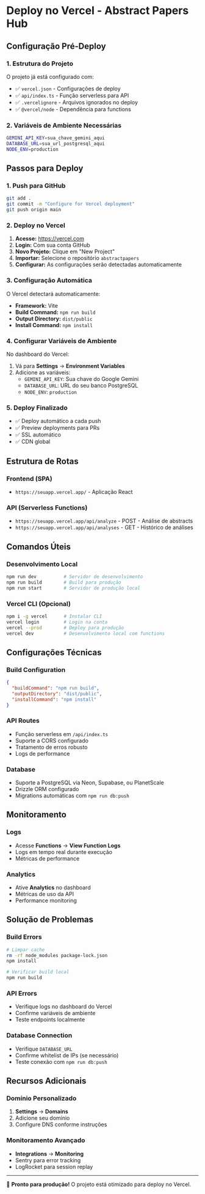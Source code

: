 # Deploy no Vercel - Abstract Papers Hub

## Configuração Pré-Deploy

### 1. Estrutura do Projeto
O projeto já está configurado com:
- ✅ `vercel.json` - Configurações de deploy
- ✅ `api/index.ts` - Função serverless para API
- ✅ `.vercelignore` - Arquivos ignorados no deploy
- ✅ `@vercel/node` - Dependência para functions

### 2. Variáveis de Ambiente Necessárias
```bash
GEMINI_API_KEY=sua_chave_gemini_aqui
DATABASE_URL=sua_url_postgresql_aqui
NODE_ENV=production
```

## Passos para Deploy

### 1. Push para GitHub
```bash
git add .
git commit -m "Configure for Vercel deployment"
git push origin main
```

### 2. Deploy no Vercel
1. **Acesse:** https://vercel.com
2. **Login:** Com sua conta GitHub
3. **Novo Projeto:** Clique em "New Project"
4. **Importar:** Selecione o repositório `abstractpapers`
5. **Configurar:** As configurações serão detectadas automaticamente

### 3. Configuração Automática
O Vercel detectará automaticamente:
- **Framework:** Vite
- **Build Command:** `npm run build`
- **Output Directory:** `dist/public`
- **Install Command:** `npm install`

### 4. Configurar Variáveis de Ambiente
No dashboard do Vercel:
1. Vá para **Settings** → **Environment Variables**
2. Adicione as variáveis:
   - `GEMINI_API_KEY`: Sua chave do Google Gemini
   - `DATABASE_URL`: URL do seu banco PostgreSQL
   - `NODE_ENV`: `production`

### 5. Deploy Finalizado
- ✅ Deploy automático a cada push
- ✅ Preview deployments para PRs
- ✅ SSL automático
- ✅ CDN global

## Estrutura de Rotas

### Frontend (SPA)
- `https://seuapp.vercel.app/` - Aplicação React

### API (Serverless Functions)
- `https://seuapp.vercel.app/api/analyze` - POST - Análise de abstracts
- `https://seuapp.vercel.app/api/analyses` - GET - Histórico de análises

## Comandos Úteis

### Desenvolvimento Local
```bash
npm run dev          # Servidor de desenvolvimento
npm run build        # Build para produção
npm run start        # Servidor de produção local
```

### Vercel CLI (Opcional)
```bash
npm i -g vercel      # Instalar CLI
vercel login         # Login na conta
vercel --prod        # Deploy para produção
vercel dev           # Desenvolvimento local com functions
```

## Configurações Técnicas

### Build Configuration
```json
{
  "buildCommand": "npm run build",
  "outputDirectory": "dist/public",
  "installCommand": "npm install"
}
```

### API Routes
- Função serverless em `/api/index.ts`
- Suporte a CORS configurado
- Tratamento de erros robusto
- Logs de performance

### Database
- Suporte a PostgreSQL via Neon, Supabase, ou PlanetScale
- Drizzle ORM configurado
- Migrations automáticas com `npm run db:push`

## Monitoramento

### Logs
- Acesse **Functions** → **View Function Logs**
- Logs em tempo real durante execução
- Métricas de performance

### Analytics
- Ative **Analytics** no dashboard
- Métricas de uso da API
- Performance monitoring

## Solução de Problemas

### Build Errors
```bash
# Limpar cache
rm -rf node_modules package-lock.json
npm install

# Verificar build local
npm run build
```

### API Errors
- Verifique logs no dashboard do Vercel
- Confirme variáveis de ambiente
- Teste endpoints localmente

### Database Connection
- Verifique `DATABASE_URL`
- Confirme whitelist de IPs (se necessário)
- Teste conexão com `npm run db:push`

## Recursos Adicionais

### Domínio Personalizado
1. **Settings** → **Domains**
2. Adicione seu domínio
3. Configure DNS conforme instruções

### Monitoramento Avançado
- **Integrations** → **Monitoring**
- Sentry para error tracking
- LogRocket para session replay

---

🚀 **Pronto para produção!** O projeto está otimizado para deploy no Vercel.